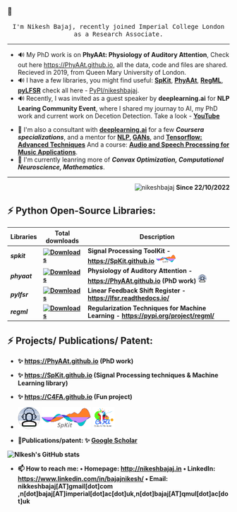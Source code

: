 ### 👋

<p align="center">
  <samp>I'm Nikesh Bajaj, recently joined Imperial College London as a Research Associate.</samp>
</p>


__________

<!--
**Nikeshbajaj/nikeshbajaj** is a ✨ _special_ ✨ repository because its `README.md` (this file) appears on your GitHub profile.
-->
<!--
- 🔭 I'm currently working on Behavioral Analytics: **Deception Detection** in conversation at [**University of East London**](https://www.uel.ac.uk), as a postdoctoral research fellow.
-->
- 🔊 My PhD work is on **PhyAAt: Physiology of Auditory Attention**, Check out here https://PhyAAt.github.io, all the data, code and files are shared. Recieved in 2019, from Queen Mary University of London.
- 🔊 I have a few libraries, you might find useful: [**SpKit**](https://SpKit.github.io), [**PhyAAt**](https://PhyAAt.github.io), [**RegML**](https://pypi.org/project/regml/), [**pyLFSR**](https://pypi.org/project/pylfsr/) check all here - [PyPI/nikeshbajaj](https://pypi.org/user/nikeshbajaj/).
- 🔊 Recently, I was invited as a guest speaker by **deeplearning.ai** for **NLP Learing Community Event**, where I shared my journay to AI, my PhD work and current work on Decetion Detection. Take a look - [**YouTube**](https://www.youtube.com/watch?v=vMnBE9FF9vg)
<!--
- 🔊 I have **5+ years** of teaching experience, have been working on machine learning and signal processing for **10 years**.
-->
- 👯 I'm also a consultant with [**deeplearning.ai**](https://www.deeplearning.ai/) for a few ***Coursera specializations***, and a mentor for **[NLP](https://www.coursera.org/specializations/natural-language-processing), [GANs](https://www.coursera.org/specializations/generative-adversarial-networks-gans)**, and **[Tensorflow: Advanced Techniques](https://www.coursera.org/specializations/tensorflow-advanced-techniques)** And a course:  [**Audio and Speech Processing for Music Applications**](https://www.coursera.org/learn/audio-signal-processing).
- 🌱 I'm currently leanring more of ***Convax Optimization, Computational Neuroscience, Mathematics***. 
<!--
I'm always looking for someone to learn from/with these. (*Computational Neuroscience methods, Behaviour analysis, psychology* ~ all about Brain :) ) 
- 👯 I’m looking to collaborate on ..
- 💬 Ask me about ...https://github.com/PhyAAt/PhyAAt.github.io/blob/master/assets/logos/phyaat_logo%20-%20Copy.png
-->
-------
<p align="right"> <img src="https://komarev.com/ghpvc/?username=nikeshbajaj" alt="nikeshbajaj" /> <b>Since 22/10/2022<b></p>

## ⚡ **Python Open-Source Libraries:**

| **Libraries**   | **Total downloads** |**Description** |
| -----------     | ----------- |----------- | 
| ***spkit***   | [![Downloads](https://pepy.tech/badge/spkit)](https://pepy.tech/project/spkit)   |   **S**ignal **P**rocessing Tool**Kit** - https://SpKit.github.io  [<img src="https://github.com/spkit/spkit.github.io/blob/master/assets/logo/logo.png?raw=true" height="20"/>](https://spkit.github.io)|
| ***phyaat***  | [![Downloads](https://pepy.tech/badge/phyaat)](https://pepy.tech/project/phyaat) | **Phy**siology of **A**uditory **At**tention - https://PhyAAt.github.io (PhD work) [<img src="https://github.com/PhyAAt/PhyAAt.github.io/blob/master/assets/logos/phyaat_logo%20-%20Copy.png?raw=true" height="20"/>](https://phyaat.github.io)|
| ***pylfsr***  | [![Downloads](https://pepy.tech/badge/pylfsr)](https://pepy.tech/project/pylfsr) |**L**inear **F**eedback **S**hift **R**egister - https://lfsr.readthedocs.io/ |
| ***regml***   | [![Downloads](https://pepy.tech/badge/regml)](https://pepy.tech/project/regml)   |**Reg**ularization Techniques for **M**achine **L**earning - https://pypi.org/project/regml/ |



## ⚡ **Projects/ Publications/ Patent:**
- ✨ https://PhyAAt.github.io (PhD work)
- ✨ https://SpKit.github.io  (Signal Processing techniques & Machine Learning library)
- ✨ https://C4FA.github.io (Fun project)
- [<img src="https://github.com/PhyAAt/PhyAAt.github.io/blob/master/assets/logos/phyaat_logo%20-%20Copy.png?raw=true" height="50"/>](https://phyaat.github.io)
[<img src="https://github.com/spkit/spkit.github.io/blob/master/assets/logo/logo.png?raw=true" height="50"/>](https://spkit.github.io)
[<img src="https://github.com/c4fa/c4fa.github.io/blob/master/_images/logo.png?raw=true" height="50"/>](https://C4FA.github.io)
    
- 🌱**Publications/patent:** ✨ [Google Scholar](https://scholar.google.co.in/citations?user=UEOU4boAAAAJ&hl=en)

![NIkesh's GitHub stats](https://github-readme-stats.vercel.app/api?username=nikeshbajaj&show_icons=true&hide=prs)

- 📫 **How to reach me:** &bull; Homepage: http://nikeshbajaj.in &bull; LinkedIn: https://www.linkedin.com/in/bajajnikesh/  &bull; Email: nikkeshbajaj[AT]gmail[dot]com ,n[dot]bajaj[AT]imperial[dot]ac[dot]uk,n[dot]bajaj[AT]qmul[dot]ac[dot]uk



